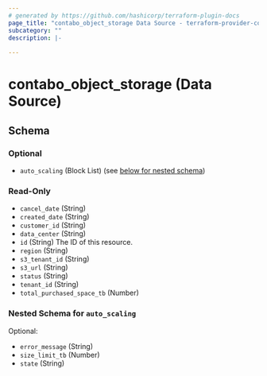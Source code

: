 ```yaml
---
# generated by https://github.com/hashicorp/terraform-plugin-docs
page_title: "contabo_object_storage Data Source - terraform-provider-contabo-sdkv2"
subcategory: ""
description: |-
  
---
```


# contabo_object_storage (Data Source)





<!-- schema generated by tfplugindocs -->
## Schema

### Optional

- `auto_scaling` (Block List) (see [below for nested schema](#nestedblock--auto_scaling))

### Read-Only

- `cancel_date` (String)
- `created_date` (String)
- `customer_id` (String)
- `data_center` (String)
- `id` (String) The ID of this resource.
- `region` (String)
- `s3_tenant_id` (String)
- `s3_url` (String)
- `status` (String)
- `tenant_id` (String)
- `total_purchased_space_tb` (Number)

<a id="nestedblock--auto_scaling"></a>
### Nested Schema for `auto_scaling`

Optional:

- `error_message` (String)
- `size_limit_tb` (Number)
- `state` (String)


